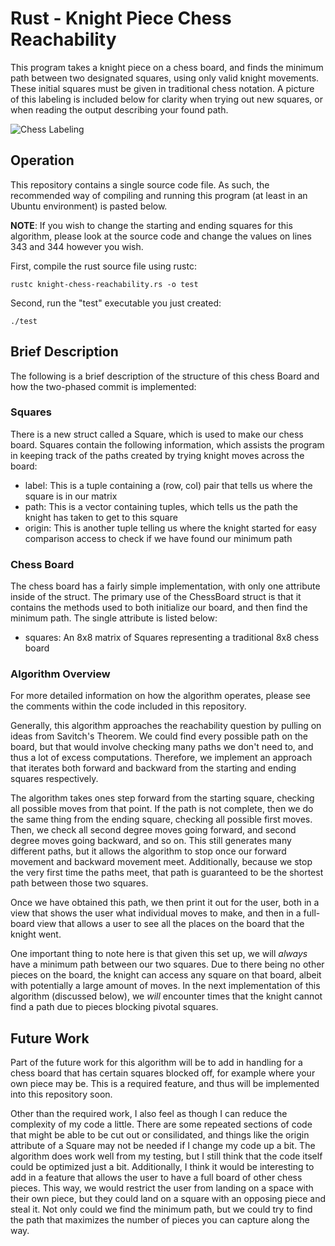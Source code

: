 # Rust - Knight Piece Chess Reachability

This program takes a knight piece on a chess board, and finds the minimum path between two designated squares, using only valid knight movements. These initial squares must be given in traditional chess notation. A picture of this labeling is included below for clarity when trying out new squares, or when reading the output describing your found path.

![Chess Labeling](https://github.com/LoganMunoz16/knight-chess-reachability/assets/59589283/59ee6db6-9504-4258-ae34-93f7b5fcc8f2)

## Operation
This repository contains a single source code file. As such, the recommended way of compiling and running this program (at least in an Ubuntu environment) is pasted below.

**NOTE**: If you wish to change the starting and ending squares for this algorithm, please look at the source code and change the values on lines 343 and 344 however you wish.

First, compile the rust source file using rustc:
```
rustc knight-chess-reachability.rs -o test
```

Second, run the "test" executable you just created:
```
./test
```

## Brief Description

The following is a brief description of the structure of this chess Board and how the two-phased commit is implemented:

### Squares
There is a new struct called a Square, which is used to make our chess board. Squares contain the following information, which assists the program in keeping track of the paths created by trying knight moves across the board:

* label: This is a tuple containing a (row, col) pair that tells us where the square is in our matrix
* path: This is a vector containing tuples, which tells us the path the knight has taken to get to this square
* origin: This is another tuple telling us where the knight started for easy comparison access to check if we have found our minimum path

### Chess Board
The chess board has a fairly simple implementation, with only one attribute inside of the struct. The primary use of the ChessBoard struct is that it contains the methods used to both initialize our board, and then find the minimum path. The single attribute is listed below:

* squares: An 8x8 matrix of Squares representing a traditional 8x8 chess board

### Algorithm Overview
For more detailed information on how the algorithm operates, please see the comments within the code included in this repository.

Generally, this algorithm approaches the reachability question by pulling on ideas from Savitch's Theorem. We could find every possible path on the board, but that would involve checking many paths we don't need to, and thus a lot of excess computations. Therefore, we implement an approach that iterates both forward and backward from the starting and ending squares respectively. 

The algorithm takes ones step forward from the starting square, checking all possible moves from that point. If the path is not complete, then we do the same thing from the ending square, checking all possible first moves. Then, we check all second degree moves going forward, and second degree moves going backward, and so on. This still generates many different paths, but it allows the algorithm to stop once our forward movement and backward movement meet. Additionally, because we stop the very first time the paths meet, that path is guaranteed to be the shortest path between those two squares.

Once we have obtained this path, we then print it out for the user, both in a view that shows the user what individual moves to make, and then in a full-board view that allows a user to see all the places on the board that the knight went.

One important thing to note here is that given this set up, we will *always* have a minimum path between our two squares. Due to there being no other pieces on the board, the knight can access any square on that board, albeit with potentially a large amount of moves. In the next implementation of this algorithm (discussed below), we *will* encounter times that the knight cannot find a path due to pieces blocking pivotal squares.

## Future Work
Part of the future work for this algorithm will be to add in handling for a chess board that has certain squares blocked off, for example where your own piece may be. This is a required feature, and thus will be implemented into this repository soon.

Other than the required work, I also feel as though I can reduce the complexity of my code a little. There are some repeated sections of code that might be able to be cut out or consilidated, and things like the origin attribute of a Square may not be needed if I change my code up a bit. The algorithm does work well from my testing, but I still think that the code itself could be optimized just a bit. Additionally, I think it would be interesting to add in a feature that allows the user to have a full board of other chess pieces. This way, we would restrict the user from landing on a space with their own piece, but they could land on a square with an opposing piece and steal it. Not only could we find the minimum path, but we could try to find the path that maximizes the number of pieces you can capture along the way.

